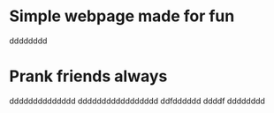 # Simple webpage made for fun
dddddddd
# Prank friends always
dddddddddddddd
ddddddddddddddddd
ddfdddddd
ddddf
dddddddd